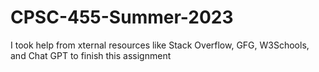 # CPSC-455-Summer-2023
I took help from xternal resources like Stack Overflow, GFG, W3Schools, and Chat GPT to finish this assignment
